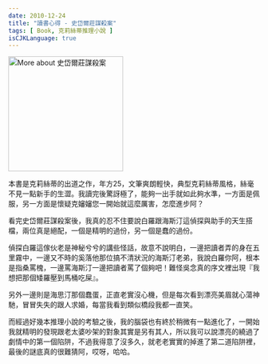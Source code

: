 ```yaml
---
date: 2010-12-24
title: "讀書心得 - 史岱爾莊謀殺案"
tags: [ Book, 克莉絲蒂推理小說 ]
isCJKLanguage: true
---
```


<a href="http://www.anobii.com/books/%E5%8F%B2%E5%B2%B1%E7%88%BE%E8%8E%8A%E8%AC%80%E6%AE%BA%E6%A1%88/9789573246817/01c61c09b09fec8b3a/" title="More about 史岱爾莊謀殺案"><img alt="More about 史岱爾莊謀殺案" src="http://image.anobii.com/anobi/image_book.php?type=4&amp;item_id=01c61c09b09fec8b3a&amp;time=0" title="More about 史岱爾莊謀殺案" class="left" width="230" /></a>

本書是克莉絲蒂的出道之作，年方25，文筆爽朗輕快，典型克莉絲蒂風格，絲毫不見一點新手的生澀。我讀完後驚訝極了，能夠一出手就如此夠水準，一方面是佩服，另一方面是懷疑克嬸嬸您一開始就這麼厲害，怎麼進步阿？

看完史岱爾莊謀殺案後，我真的忍不住要說白羅跟海斯汀這偵探與助手的天生搭檔，兩位真是絕配，一個是精明的過份，另一個是蠢的過份。

偵探白羅這傢伙老是神秘兮兮的講些怪話，故意不說明白，一邊把讀者弄的身在五里霧中，一邊又不時的奚落他那位搞不清狀況的海斯汀老弟，我說白羅你阿，根本是指桑罵槐，一邊罵海斯汀一邊把讀者罵了個夠吧！難怪吳念真的序文裡出現『我想把那個矮羅壓到馬桶吃屎』。

另外一邊則是海思汀那個蠢蛋，正直老實沒心機，但是每次看到漂亮美眉就心蕩神馳，冒冒失失的跟人求婚，每當我看到類似橋段我都一直笑。

而經過好幾本推理小說的考驗之後，我的腦袋也有終於稍微有一點進化了，一開始我就精明的發現跟老太婆吵架的對象其實是另有其人，所以我可以說漂亮的繞過了劇情中的第一個陷阱，不過我得意了沒多久，就老老實實的掉進了第二道陷阱裡，最後的謎底真的很難猜阿，哎呀，哈哈。


